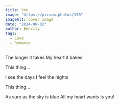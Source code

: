 ```yaml
---
title: You
image: "https://picsum.photos/150"
imageAlt: cover image
date: "2024-08-02"
author: Bencity
tags:
  - Love
  - Romance
---
```


The longer it takes
My heart it bakes

This thing…

I see the days
I feel the nights

This thing…

As sure as the sky is blue
All my heart wants is you!
